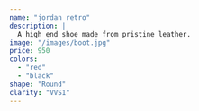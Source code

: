 ```yaml
---
name: "jordan retro"
description: |
  A high end shoe made from pristine leather.
image: "/images/boot.jpg"
price: 950
colors:
  - "red"
  - "black"
shape: "Round"
clarity: "VVS1"
---
```

